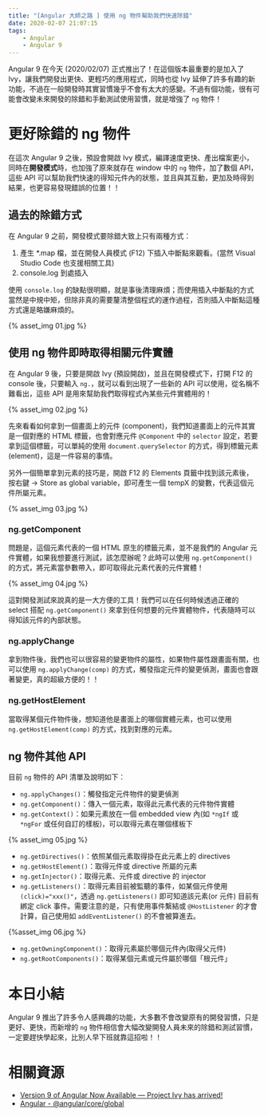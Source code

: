 ```yaml
---
title: "[Angular 大師之路 ] 使用 ng 物件幫助我們快速除錯"
date: 2020-02-07 21:07:15
tags:
	- Angular
	- Angular 9
---
```


Angular 9 在今天 (2020/02/07) 正式推出了！在這個版本最重要的是加入了 Ivy，讓我們開發出更快、更輕巧的應用程式，同時也從 Ivy 延伸了許多有趣的新功能，不過在一般開發時其實習慣幾乎不會有太大的感變。不過有個功能，很有可能會改變未來開發的除錯和手動測試使用習慣，就是增強了 `ng` 物件！

<!-- more -->

# 更好除錯的 ng 物件

在這次 Angular 9 之後，預設會開啟 Ivy 模式，編譯速度更快、產出檔案更小，同時在**開發模式**時，也加強了原來就存在 window 中的 `ng` 物件，加了數個 API，這些 API 可以幫助我們快速的得知元件內的狀態，並且與其互動，更加及時得到結果，也更容易發現錯誤的位置！！

## 過去的除錯方式

在 Angular 9 之前，開發模式要除錯大致上只有兩種方式：

1. 產生 *.map 檔，並在開發人員模式 (F12) 下插入中斷點來觀看。(當然 Visual Studio Code 也支援相關工具)
2. console.log 到處插入

使用 `console.log` 的缺點很明顯，就是事後清理麻煩；而使用插入中斷點的方式當然是中規中矩，但除非真的需要釐清整個程式的運作過程，否則插入中斷點這種方式還是略嫌麻煩的。

{% asset_img 01.jpg %}

## 使用 ng 物件即時取得相關元件實體

在 Angular 9 後，只要是開啟 Ivy (預設開啟)，並且在開發模式下，打開 F12 的 console 後，只要輸入 `ng.`，就可以看到出現了一些新的 API 可以使用，從名稱不難看出，這些 API 是用來幫助我們取得程式內某些元件實體用的！

{% asset_img 02.jpg %}

先來看看如何拿到一個畫面上的元件 (component)，我們知道畫面上的元件其實是一個對應的 HTML 標籤，也會對應元件 `@Component` 中的 `selector` 設定，若要拿到這個標籤，可以單純的使用 `document.querySelector` 的方式，得到標籤元素 (element)，這是一件容易的事情。

另外一個簡單拿到元素的技巧是，開啟 F12 的 Elements 頁籤中找到該元素後，按右鍵 -> Store as global variable，即可產生一個 tempX 的變數，代表這個元件所屬元素。

{% asset_img 03.jpg %}

### ng.getComponent

問題是，這個元素代表的一個 HTML 原生的標籤元素，並不是我們的 Angular 元件實體，如果我想要進行測試，該怎麼辦呢？此時可以使用 `ng.getComponent()` 的方式，將元素當參數帶入，即可取得此元素代表的元件實體！

{% asset_img 04.jpg %}

這對開發測試來說真的是一大方便的工具！我們可以在任何時候透過正確的 select 搭配 `ng.getComponent()` 來拿到任何想要的元件實體物件，代表隨時可以得知該元件的內部狀態。

### ng.applyChange

拿到物件後，我們也可以很容易的變更物件的屬性，如果物件屬性跟畫面有關，也可以使用 `ng.applyChange(comp)` 的方式，觸發指定元件的變更偵測，畫面也會跟著變更，真的超級方便的！！

### ng.getHostElement

當取得某個元件物件後，想知道他是畫面上的哪個實體元素，也可以使用 `ng.getHostElement(comp)` 的方式，找到對應的元素。

## ng 物件其他 API

目前 `ng` 物件的 API 清單及說明如下：

- `ng.applyChanges()`：觸發指定元件物件的變更偵測
- `ng.getComponent()`：傳入一個元素，取得此元素代表的元件物件實體
- `ng.getContext()`：如果元素放在一個 embedded view 內(如 `*ngIf` 或 `*ngFor` 或任何自訂的樣板)，可以取得元素在哪個樣板下

{% asset_img 05.jpg %}

- `ng.getDirectives()`：依照某個元素取得掛在此元素上的 directives
- `ng.getHostElement()`：取得元件或 directive 所屬的元素
- `ng.getInjector()`：取得元素、元件或 directive 的 injector
- `ng.getListeners()`：取得元素目前被監聽的事件，如某個元件使用 `(click)="xxx()"`，透過 `ng.getListeners()` 即可知道該元素(or 元件) 目前有綁定 click 事件。需要注意的是，只有使用事件繫結或 `@HostListener` 的才會計算，自己使用如 `addEventListener()` 的不會被算進去。

{%asset_img 06.jpg %}

- `ng.getOwningComponent()`：取得元素屬於哪個元件內(取得父元件)
- `ng.getRootComponents()`：取得某個元素或元件屬於哪個「根元件」

# 本日小結

Angular 9 推出了許多令人感興趣的功能，大多數不會改變原有的開發習慣，只是更好、更快，而新增的 `ng` 物件相信會大幅改變開發人員未來的除錯和測試習慣，一定要趕快學起來，比別人早下班就靠這招啦！！

# 相關資源

- [Version 9 of Angular Now Available — Project Ivy has arrived!](https://blog.angular.io/version-9-of-angular-now-available-project-ivy-has-arrived-23c97b63cfa3)
- [Angular - @angular/core/global](https://angular.io/api/core/global)